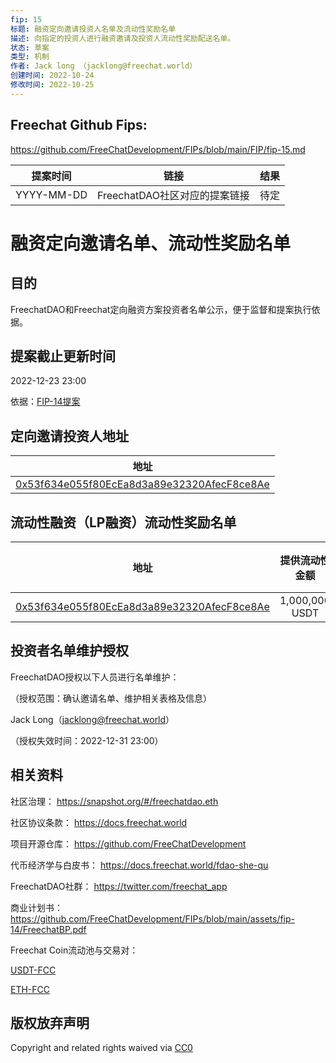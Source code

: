 ```yaml
---
fip: 15
标题: 融资定向邀请投资人名单及流动性奖励名单
描述: 向指定的投资人进行融资邀请及投资人流动性奖励配送名单。
状态: 草案
类型: 机制
作者: Jack long （jacklong@freechat.world）
创建时间: 2022-10-24
修改时间: 2022-10-25
---
```


## Freechat Github Fips: 

https://github.com/FreeChatDevelopment/FIPs/blob/main/FIP/fip-15.md

  | 提案时间 | 链接 | 结果 |
  |:-:|:-:|:-:|
  | YYYY-MM-DD |FreechatDAO社区对应的提案链接|待定|

# 融资定向邀请名单、流动性奖励名单

## 目的
FreechatDAO和Freechat定向融资方案投资者名单公示，便于监督和提案执行依据。

## 提案截止更新时间
2022-12-23 23:00

依据：[FIP-14提案](https://github.com/FreeChatDevelopment/FIPs/blob/main/FIP/fip-14.md)

## 定向邀请投资人地址
|地址| 
|:-:|
|[0x53f634e055f80EcEa8d3a89e32320AfecF8ce8Ae](https://etherscan.io/address/0x53f634e055f80EcEa8d3a89e32320AfecF8ce8Ae)|

## 流动性融资（LP融资）流动性奖励名单
|地址|提供流动性金额|流动性解锁日期|奖励数量|奖励日期|
|:-:|:----------:|:----------:|:----:|:----:|
|[0x53f634e055f80EcEa8d3a89e32320AfecF8ce8Ae](https://etherscan.io/address/0x53f634e055f80EcEa8d3a89e32320AfecF8ce8Ae) | 1,000,000 USDT | 2023-12-31 | 14,285,714 FCC | 2025-08-22 |

## 投资者名单维护授权
FreechatDAO授权以下人员进行名单维护：

（授权范围：确认邀请名单、维护相关表格及信息）

Jack Long（jacklong@freechat.world）

（授权失效时间：2022-12-31 23:00）

## 相关资料

社区治理：
https://snapshot.org/#/freechatdao.eth

社区协议条款：
https://docs.freechat.world

项目开源仓库：
https://github.com/FreeChatDevelopment

代币经济学与白皮书：
https://docs.freechat.world/fdao-she-qu

FreechatDAO社群：
https://twitter.com/freechat_app

商业计划书：https://github.com/FreeChatDevelopment/FIPs/blob/main/assets/fip-14/FreechatBP.pdf

Freechat Coin流动池与交易对：

[USDT-FCC](https://info.uniswap.org/#/pools/0x03de8b89caa2bbe8bf09979d370aaf08a35cbfa1)

[ETH-FCC](https://info.uniswap.org/#/pools/0xf9c97668f97160b18c87a40ea26c0c87e9becc8d)

## 版权放弃声明
Copyright and related rights waived via [CC0](https://github.com/ethereum/EIPs/blob/master/LICENSE.md)
